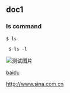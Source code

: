 ## doc1
### ls command
` $ ls `

` $ ls -l`

![测试图片](http://ww3.sinaimg.cn/large/6aee7dbbjw1eqft66xcg3j21kw12mdub.jpg)

[baidu](http://www.baidu.com)

<http://www.sina.com.cn>